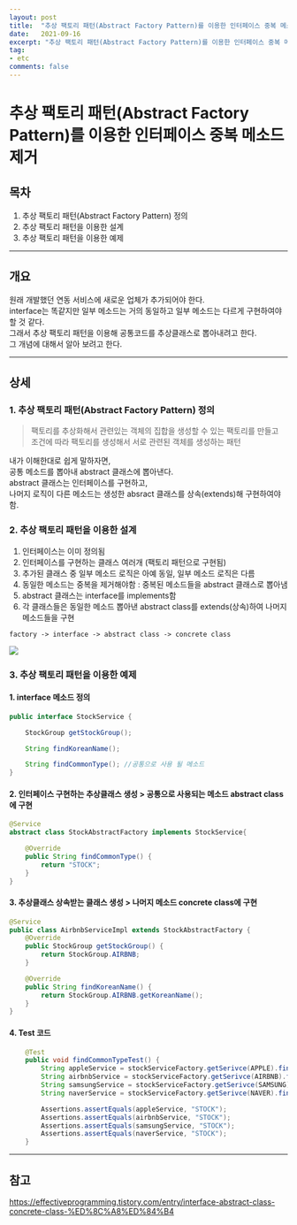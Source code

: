 ```yaml
---
layout: post
title:  "추상 팩토리 패턴(Abstract Factory Pattern)를 이용한 인터페이스 중복 메소드 제거"
date:   2021-09-16
excerpt: "추상 팩토리 패턴(Abstract Factory Pattern)를 이용한 인터페이스 중복 메소드 제거"
tag:
- etc 
comments: false
---
```


# 추상 팩토리 패턴(Abstract Factory Pattern)를 이용한 인터페이스 중복 메소드 제거

## 목차
1. 추상 팩토리 패턴(Abstract Factory Pattern) 정의
2. 추상 팩토리 패턴을 이용한 설계
3. 추상 팩토리 패턴을 이용한 예제


___

## __개요__
원래 개발했던 연동 서비스에 새로운 업체가 추가되어야 한다.  
interface는 똑같지만 일부 메소드는 거의 동일하고 일부 메소드는 다르게 구현하여야 할 것 같다.  
그래서 추상 팩토리 패턴을 이용해 공통코드를 추상클래스로 뽑아내려고 한다.  
그 개념에 대해서 알아 보려고 한다.  

___

## __상세__

### 1. 추상 팩토리 패턴(Abstract Factory Pattern) 정의
> 팩토리를 추상화해서 관련있는 객체의 집합을 생성할 수 있는 팩토리를 만들고 조건에 따라 팩토리를 생성해서 서로 관련된 객체를 생성하는 패턴 

내가 이해한대로 쉽게 말하자면,  
공통 메소드를 뽑아내 abstract 클래스에 뽑아낸다.  
abstract 클래스는 인터페이스를 구현하고,  
 나머지 로직이 다른 메소드는 생성한 absract 클래스를 상속(extends)해 구현하여야 함.  



### 2. 추상 팩토리 패턴을 이용한 설계
1. 인터페이스는 이미 정의됨
2. 인터페이스를 구현하는 클래스 여러개 (팩토리 패턴으로 구현됨)
3. 추가된 클래스 중 일부 메소드 로직은 아예 동일, 일부 메소드 로직은 다름
4. 동일한 메소드는 중복을 제거해야함 : 중복된 메소드들을 abstract 클래스로 뽑아냄
5. abstract 클래스는 interface를 implements함
6. 각 클래스들은 동일한 메소드 뽑아낸 abstract class를 extends(상속)하여 나머지 메소드들을 구현  

``` 
factory -> interface -> abstract class -> concrete class
```

<img src = "https://user-images.githubusercontent.com/28687900/133371532-296eb267-390c-4d81-be8c-81d1d77f7e53.png">


### 3. 추상 팩토리 패턴을 이용한 예제

#### 1. interface 메소드 정의
``` java
public interface StockService {

    StockGroup getStockGroup();

    String findKoreanName();

    String findCommonType(); //공통으로 사용 될 메소드
}

```

#### 2. 인터페이스 구현하는 추상클래스 생성 > 공통으로 사용되는 메소드 abstract class에 구현
``` java 
@Service
abstract class StockAbstractFactory implements StockService{

    @Override
    public String findCommonType() {
        return "STOCK";
    }
}
```


#### 3. 추상클래스 상속받는 클래스 생성 > 나머지 메소드 concrete class에 구현
``` java
@Service
public class AirbnbServiceImpl extends StockAbstractFactory {
    @Override
    public StockGroup getStockGroup() {
        return StockGroup.AIRBNB;
    }

    @Override
    public String findKoreanName() {
        return StockGroup.AIRBNB.getKoreanName();
    }
}
```

#### 4. Test 코드
``` java
    @Test
    public void findCommonTypeTest() {
        String appleService = stockServiceFactory.getSerivce(APPLE).findCommonType();
        String airbnbService = stockServiceFactory.getSerivce(AIRBNB).findCommonType();
        String samsungService = stockServiceFactory.getSerivce(SAMSUNG).findCommonType();
        String naverService = stockServiceFactory.getSerivce(NAVER).findCommonType();

        Assertions.assertEquals(appleService, "STOCK");
        Assertions.assertEquals(airbnbService, "STOCK");
        Assertions.assertEquals(samsungService, "STOCK");
        Assertions.assertEquals(naverService, "STOCK");
    }
```


___


## __참고__
https://effectiveprogramming.tistory.com/entry/interface-abstract-class-concrete-class-%ED%8C%A8%ED%84%B4  
